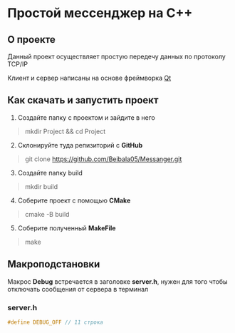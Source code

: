 # Простой мессенджер на C++

## О проекте
Данный проект осуществляет простую передечу данных по протоколу TCP/IP

Клиент и сервер написаны на основе фреймворка [Qt](https://www.qt.io/)


## Как скачать и запустить проект
1. Создайте папку с проектом и зайдите в него
> mkdir Project && cd Project

2. Склонируйте туда репизиторий с **GitHub**
> git clone https://github.com/Beibala05/Messanger.git

3. Создайте папку build
> mkdir build

4. Соберите проект с помощью **CMake**
> cmake -B build 

5. Соберите полученный **MakeFile**
> make

## Макроподстановки

Макрос **Debug** встречается в заголовке **server.h**, нужен для того чтобы отключать сообщения от сервера в терминал

### server.h
```C++
#define DEBUG_OFF // 11 строка
```